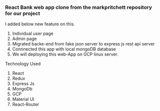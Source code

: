 ### React Bank web app clone from the markpritchett repository for our project

I added below new feature on this.

1. Individual user page
2. Admin page
3. Migrated backe-end from fake json server to express js rest api server
4. Connnected this app with local mongoDB database
5. We will deploying this web-App on GCP linux server.

Technology Used

1. React
2. Redux
3. Express Js
4. MongoDb
5. GCP
6. Material UI
7. React-Router
